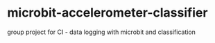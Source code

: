 # microbit-accelerometer-classifier
group project for CI - data logging with microbit and classification
